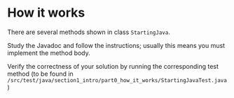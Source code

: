 # How it works


There are several methods shown in class `StartingJava`.

Study the Javadoc and follow the instructions; usually this means you 
 must implement the method body.

Verify the correctness of your solution by running the corresponding test method 
(to be found in `/src/test/java/section1_intro/part0_how_it_works/StartingJavaTest.java`)

